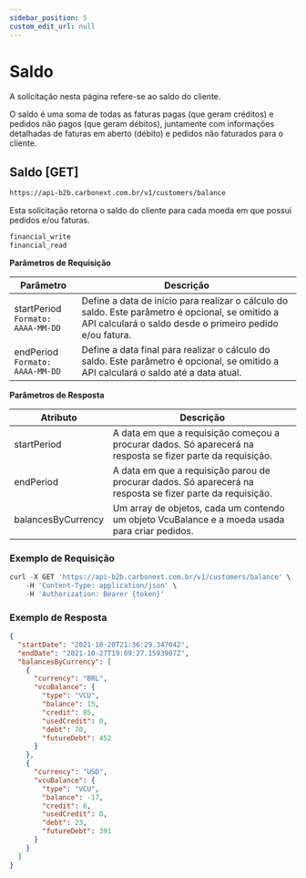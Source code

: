 ```yaml
---
sidebar_position: 5
custom_edit_url: null
---
```


# Saldo

A solicitação nesta página refere-se ao saldo do cliente.

O saldo é uma soma de todas as faturas pagas (que geram créditos) e pedidos não pagos (que geram débitos), juntamente com informações detalhadas de faturas em aberto (débito) e pedidos não faturados para o cliente.

## Saldo [GET]

```md title="BASE URL"
https://api-b2b.carbonext.com.br/v1/customers/balance
```

Esta solicitação retorna o saldo do cliente para cada moeda em que possui pedidos e/ou faturas.

```md title="Required permissions"
financial_write
financial_read
```

**Parâmetros de Requisição**

Parâmetro | Descrição
--------- | ------
startPeriod<br/>`Formato: AAAA-MM-DD` | Define a data de início para realizar o cálculo do saldo. Este parâmetro é opcional, se omitido a API calculará o saldo desde o primeiro pedido e/ou fatura.
endPeriod<br/>`Formato: AAAA-MM-DD` | Define a data final para realizar o cálculo do saldo. Este parâmetro é opcional, se omitido a API calculará o saldo até a data atual.

**Parâmetros de Resposta**

Atributo | Descrição
--------- | ------
startPeriod | A data em que a requisição começou a procurar dados. Só aparecerá na resposta se fizer parte da requisição.
endPeriod | A data em que a requisição parou de procurar dados. Só aparecerá na resposta se fizer parte da requisição.
balancesByCurrency | Um array de objetos, cada um contendo um objeto VcuBalance e a moeda usada para criar pedidos.

### Exemplo de Requisição

```javascript
curl -X GET 'https://api-b2b.carbonext.com.br/v1/customers/balance' \
    -H 'Content-Type: application/json' \
    -H 'Authorization: Bearer {token}'
```

### Exemplo de Resposta

```json
{
  "startDate": "2021-10-20T21:36:29.347042",
  "endDate": "2021-10-27T19:09:27.1593907Z",
  "balancesByCurrency": [
    {
      "currency": "BRL",
      "vcuBalance": {
        "type": "VCU",
        "balance": 15,
        "credit": 85,
        "usedCredit": 0,
        "debt": 70,
        "futureDebt": 452
      }
    },
    {
      "currency": "USD",
      "vcuBalance": {
        "type": "VCU",
        "balance": -17,
        "credit": 6,
        "usedCredit": 0,
        "debt": 23,
        "futureDebt": 391
      }
    }
  ]
}
```

